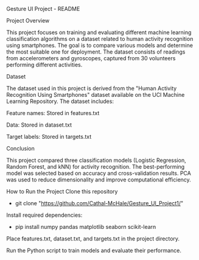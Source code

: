 Gesture UI Project - README

Project Overview

This project focuses on training and evaluating different machine learning classification algorithms on a dataset related to human activity recognition using smartphones. The goal is to compare various models and determine the most suitable one for deployment. The dataset consists of readings from accelerometers and gyroscopes, captured from 30 volunteers performing different activities.

Dataset

The dataset used in this project is derived from the "Human Activity Recognition Using Smartphones" dataset available on the UCI Machine Learning Repository. The dataset includes:

Feature names: Stored in features.txt

Data: Stored in dataset.txt

Target labels: Stored in targets.txt

Conclusion

This project compared three classification models (Logistic Regression, Random Forest, and kNN) for activity recognition. The best-performing model was selected based on accuracy and cross-validation results. PCA was used to reduce dimensionality and improve computational efficiency.

How to Run the Project
Clone this repository
- git clone "https://github.com/Cathal-McHale/Gesture_UI_Project1/"

Install required dependencies:

- pip install numpy pandas matplotlib seaborn scikit-learn

Place features.txt, dataset.txt, and targets.txt in the project directory.

Run the Python script to train models and evaluate their performance.
